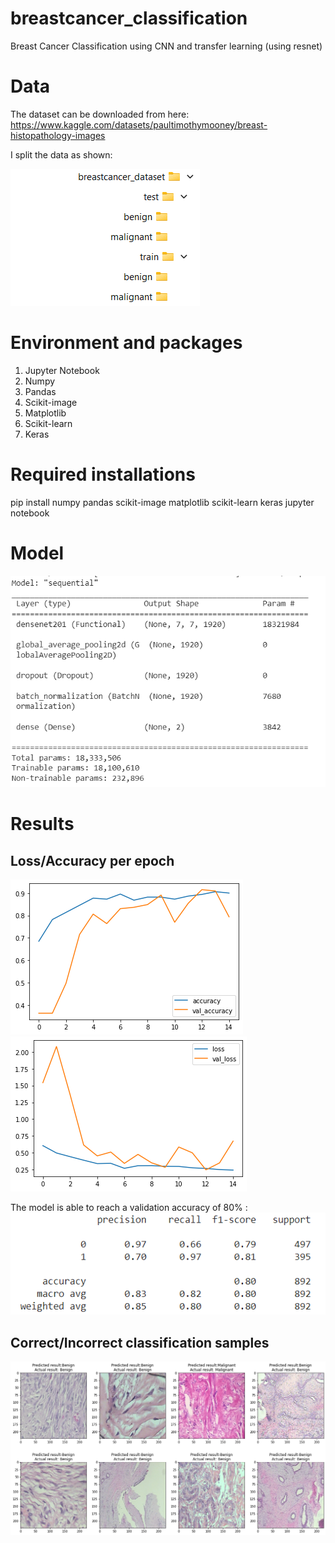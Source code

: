 # breastcancer_classification
Breast Cancer Classification using CNN and transfer learning (using resnet)

# Data
The dataset can be downloaded from here: 
https://www.kaggle.com/datasets/paultimothymooney/breast-histopathology-images

I split the data as shown:

![](readme_images/split_data.png)



# Environment and packages
1. Jupyter Notebook
2. Numpy
3. Pandas
4. Scikit-image
5. Matplotlib
6. Scikit-learn
7. Keras

# Required installations
pip install numpy pandas scikit-image matplotlib scikit-learn keras jupyter notebook

# Model
![](readme_images/model.png)


# Results
## Loss/Accuracy per epoch
![](readme_images/acc_plot.png)
![](readme_images/loss_plot.png)

The model is able to reach a validation accuracy of 80% :
![](readme_images/results.png)

## Correct/Incorrect classification samples
![](readme_images/predictionsVSactual.png)

